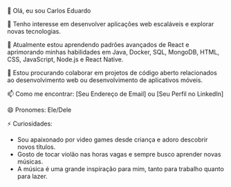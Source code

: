 👋 Olá, eu sou Carlos Eduardo

👀 Tenho interesse em desenvolver aplicações web escaláveis e explorar novas tecnologias.

🌱 Atualmente estou aprendendo padrões avançados de React e aprimorando minhas habilidades em Java, Docker, SQL, MongoDB, HTML, CSS, JavaScript, Node.js e React Native.

💞️ Estou procurando colaborar em projetos de código aberto relacionados ao desenvolvimento web ou desenvolvimento de aplicativos móveis.

📫 Como me encontrar: [Seu Endereço de Email] ou [Seu Perfil no LinkedIn]

😄 Pronomes: Ele/Dele

⚡ Curiosidades:
- Sou apaixonado por video games desde criança e adoro descobrir novos títulos.
- Gosto de tocar violão nas horas vagas e sempre busco aprender novas músicas.
- A música é uma grande inspiração para mim, tanto para trabalho quanto para lazer.
